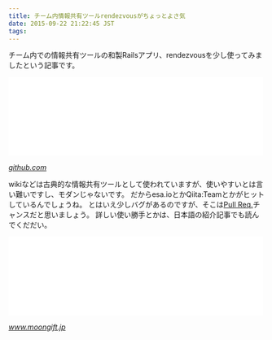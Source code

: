```yaml
---
title: チーム内情報共有ツールrendezvousがちょっとよさ気
date: 2015-09-22 21:22:45 JST
tags: 
---
```


チーム内での情報共有ツールの和製Railsアプリ、rendezvousを少し使ってみましたという記事です。

<iframe src="//hatenablog-parts.com/embed?url=https%3A%2F%2Fgithub.com%2Ftadyjp%2Frendezvous" title="tadyjp/rendezvous" class="embed-card embed-webcard" scrolling="no" frameborder="0" style="display: block; width: 100%; height: 155px; max-width: 500px; margin: 10px 0px;"></iframe>

<cite>[github\.com](https://github.com/tadyjp/rendezvous)</cite>

wikiなどは古典的な情報共有ツールとして使われていますが、使いやすいとは言い難いですし、モダンじゃないです。
だからesa\.ioとかQiita:Teamとかがヒットしているんでしょうね。
とはいえ少しバグがあるのですが、そこは[Pull Req\.](https://github.com/tadyjp/rendezvous/pulls)チャンスだと思いましょう。
詳しい使い勝手とかは、日本語の紹介記事でも読んでくだだい。

<iframe src="//hatenablog-parts.com/embed?url=http%3A%2F%2Fwww.moongift.jp%2F2015%2F07%2Frendezvous-rails%E8%A3%BD%E3%81%AE%E3%83%81%E3%83%BC%E3%83%A0%E3%83%96%E3%83%AD%E3%82%B0%2F" title="Rendezvous·Rails製のチームブログ" class="embed-card embed-webcard" scrolling="no" frameborder="0" style="display: block; width: 100%; height: 155px; max-width: 500px; margin: 10px 0px;"></iframe>

<cite>[www\.moongift\.jp](http://www.moongift.jp/2015/07/rendezvous-rails製のチームブログ/)</cite>

